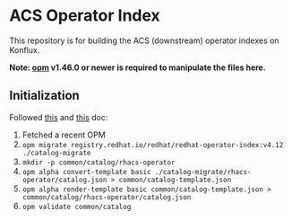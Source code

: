 # ACS Operator Index

This repository is for building the ACS (downstream) operator indexes on Konflux.

**Note: [opm](https://github.com/operator-framework/operator-registry/releases) v1.46.0 or newer is required to manipulate the files here.**

## Initialization

Followed [this](https://gitlab.cee.redhat.com/konflux/docs/users/-/blob/main/topics/getting-started/building-olm-products.md)
and [this](https://github.com/konflux-ci/olm-operator-konflux-sample/blob/main/docs/konflux-onboarding.md) doc:
1. Fetched a recent OPM
2. `opm migrate registry.redhat.io/redhat/redhat-operator-index:v4.12 ./catalog-migrate`
3. `mkdir -p common/catalog/rhacs-operator`
4. `opm alpha convert-template basic ./catalog-migrate/rhacs-operator/catalog.json > common/catalog-template.json`
5. `opm alpha render-template basic common/catalog-template.json > common/catalog/rhacs-operator/catalog.json`
6. `opm validate common/catalog`
